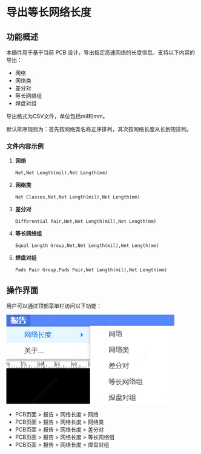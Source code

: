 # 导出等长网络长度

## 功能概述

本插件用于基于当前 PCB 设计，导出指定高速网络的长度信息。支持以下内容的导出：

-   网络
-   网络类
-   差分对
-   等长网络组
-   焊盘对组

导出格式为CSV文件，单位包括mil和mm。

默认排序规则为：首先按网络类名称正序排列，其次按网络长度从长到短排列。

### 文件内容示例

1. **网络**

    ```
    Net,Net Length(mil),Net Length(mm)
    ```

2. **网络类**

    ```
    Net Classes,Net,Net Length(mil),Net Length(mm)
    ```

3. **差分对**

    ```
    Differential Pair,Net,Net Length(mil),Net Length(mm)
    ```

4. **等长网络组**

    ```
    Equal Length Group,Net,Net Length(mil),Net Length(mm)
    ```

5. **焊盘对组**
    ```
    Pads Pair Group,Pads Pair,Net Length(mil),Net Length(mm)
    ```

## 操作界面

用户可以通过顶部菜单栏访问以下功能：

![图 0](images/946bf688b5a7d5a132129f227fdfcaf981a3beb8edb68907456873c52987ffe4.png)  

-   PCB页面 > 报告 > 网络长度 > 网络
-   PCB页面 > 报告 > 网络长度 > 网络类
-   PCB页面 > 报告 > 网络长度 > 差分对
-   PCB页面 > 报告 > 网络长度 > 等长网络组
-   PCB页面 > 报告 > 网络长度 > 焊盘对组

